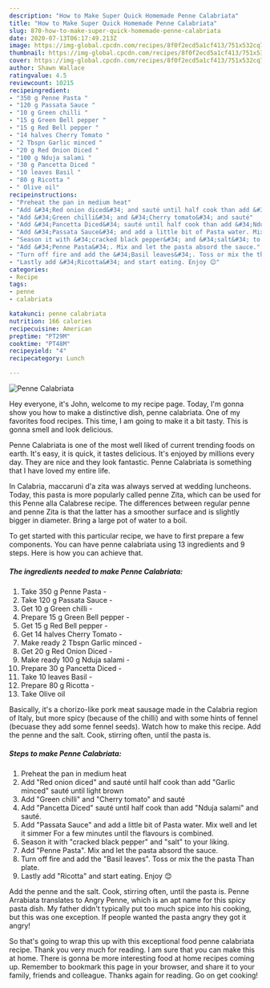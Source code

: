 ```yaml
---
description: "How to Make Super Quick Homemade Penne Calabriata"
title: "How to Make Super Quick Homemade Penne Calabriata"
slug: 870-how-to-make-super-quick-homemade-penne-calabriata
date: 2020-07-13T06:17:49.213Z
image: https://img-global.cpcdn.com/recipes/8f0f2ecd5a1cf413/751x532cq70/penne-calabriata-recipe-main-photo.jpg
thumbnail: https://img-global.cpcdn.com/recipes/8f0f2ecd5a1cf413/751x532cq70/penne-calabriata-recipe-main-photo.jpg
cover: https://img-global.cpcdn.com/recipes/8f0f2ecd5a1cf413/751x532cq70/penne-calabriata-recipe-main-photo.jpg
author: Shawn Wallace
ratingvalue: 4.5
reviewcount: 10215
recipeingredient:
- "350 g Penne Pasta "
- "120 g Passata Sauce "
- "10 g Green chilli "
- "15 g Green Bell pepper "
- "15 g Red Bell pepper "
- "14 halves Cherry Tomato "
- "2 Tbspn Garlic minced "
- "20 g Red Onion Diced "
- "100 g Nduja salami "
- "30 g Pancetta Diced "
- "10 leaves Basil "
- "80 g Ricotta "
- " Olive oil"
recipeinstructions:
- "Preheat the pan in medium heat"
- "Add &#34;Red onion diced&#34; and sauté until half cook than add &#34;Garlic minced&#34; sauté until light brown"
- "Add &#34;Green chilli&#34; and &#34;Cherry tomato&#34; and sauté"
- "Add &#34;Pancetta Diced&#34; sauté until half cook than add &#34;Nduja salami&#34; and sauté."
- "Add &#34;Passata Sauce&#34; and add a little bit of Pasta water. Mix well and let it simmer For a few minutes until the flavours is combined."
- "Season it with &#34;cracked black pepper&#34; and &#34;salt&#34; to your liking."
- "Add &#34;Penne Pasta&#34;. Mix and let the pasta absord the sauce."
- "Turn off fire and add the &#34;Basil leaves&#34;. Toss or mix the the pasta Than plate."
- "Lastly add &#34;Ricotta&#34; and start eating. Enjoy 😊"
categories:
- Recipe
tags:
- penne
- calabriata

katakunci: penne calabriata 
nutrition: 166 calories
recipecuisine: American
preptime: "PT29M"
cooktime: "PT48M"
recipeyield: "4"
recipecategory: Lunch

---
```



![Penne Calabriata](https://img-global.cpcdn.com/recipes/8f0f2ecd5a1cf413/751x532cq70/penne-calabriata-recipe-main-photo.jpg)

Hey everyone, it's John, welcome to my recipe page. Today, I'm gonna show you how to make a distinctive dish, penne calabriata. One of my favorites food recipes. This time, I am going to make it a bit tasty. This is gonna smell and look delicious.

Penne Calabriata is one of the most well liked of current trending foods on earth. It's easy, it is quick, it tastes delicious. It's enjoyed by millions every day. They are nice and they look fantastic. Penne Calabriata is something that I have loved my entire life.

In Calabria, maccaruni d&#39;a zita was always served at wedding luncheons. Today, this pasta is more popularly called penne Zita, which can be used for this Penne alla Calabrese recipe. The differences between regular penne and penne Zita is that the latter has a smoother surface and is slightly bigger in diameter. Bring a large pot of water to a boil.


To get started with this particular recipe, we have to first prepare a few components. You can have penne calabriata using 13 ingredients and 9 steps. Here is how you can achieve that.

<!--inarticleads1-->

##### The ingredients needed to make Penne Calabriata:

1. Take 350 g Penne Pasta -
1. Take 120 g Passata Sauce -
1. Get 10 g Green chilli -
1. Prepare 15 g Green Bell pepper -
1. Get 15 g Red Bell pepper -
1. Get 14 halves Cherry Tomato -
1. Make ready 2 Tbspn Garlic minced -
1. Get 20 g Red Onion Diced -
1. Make ready 100 g Nduja salami -
1. Prepare 30 g Pancetta Diced -
1. Take 10 leaves Basil -
1. Prepare 80 g Ricotta -
1. Take  Olive oil


Basically, it&#39;s a chorizo-like pork meat sausage made in the Calabria region of Italy, but more spicy (because of the chilli) and with some hints of fennel (becuase they add some fennel seeds). Watch how to make this recipe. Add the penne and the salt. Cook, stirring often, until the pasta is. 

<!--inarticleads2-->

##### Steps to make Penne Calabriata:

1. Preheat the pan in medium heat
1. Add &#34;Red onion diced&#34; and sauté until half cook than add &#34;Garlic minced&#34; sauté until light brown
1. Add &#34;Green chilli&#34; and &#34;Cherry tomato&#34; and sauté
1. Add &#34;Pancetta Diced&#34; sauté until half cook than add &#34;Nduja salami&#34; and sauté.
1. Add &#34;Passata Sauce&#34; and add a little bit of Pasta water. Mix well and let it simmer For a few minutes until the flavours is combined.
1. Season it with &#34;cracked black pepper&#34; and &#34;salt&#34; to your liking.
1. Add &#34;Penne Pasta&#34;. Mix and let the pasta absord the sauce.
1. Turn off fire and add the &#34;Basil leaves&#34;. Toss or mix the the pasta Than plate.
1. Lastly add &#34;Ricotta&#34; and start eating. Enjoy 😊


Add the penne and the salt. Cook, stirring often, until the pasta is. Penne Arrabiata translates to Angry Penne, which is an apt name for this spicy pasta dish. My father didn&#39;t typically put too much spice into his cooking, but this was one exception. If people wanted the pasta angry they got it angry! 

So that's going to wrap this up with this exceptional food penne calabriata recipe. Thank you very much for reading. I am sure that you can make this at home. There is gonna be more interesting food at home recipes coming up. Remember to bookmark this page in your browser, and share it to your family, friends and colleague. Thanks again for reading. Go on get cooking!
